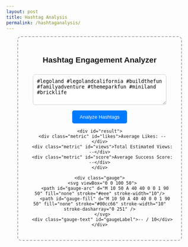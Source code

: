 ```yaml
---
layout: post
title: Hashtag Analysis
permalink: /hashtaganalysis/
---
```


<html lang="en">
<head>
  <meta charset="UTF-8" />
  <meta name="viewport" content="width=device-width, initial-scale=1.0"/>
  <title>Hashtag Engagement Analyzer</title>
  <style>
    .container {
      width: 400px;
      margin: auto;
      text-align: center;
      border: 2px dashed #aaa;
      padding: 20px;
      border-radius: 10px;
      font-family: Arial, sans-serif;
    }
    textarea {
      width: 90%;
      padding: 10px;
      margin-top: 10px;
      border-radius: 5px;
      border: 1px solid #ccc;
    }
    button {
      margin-top: 15px;
      padding: 10px 20px;
      border-radius: 5px;
      background-color: #007bff;
      color: white;
      border: none;
      cursor: pointer;
    }
    #result {
      margin-top: 20px;
      font-size: 16px;
    }
    .metric {
      margin-top: 10px;
    }

    .gauge {
      position: relative;
      width: 200px;
      height: 100px;
      margin: 30px auto 10px;
    }
    .gauge svg {
      width: 100%;
      height: 100%;
    }
    .gauge-text {
      font-size: 20px;
      font-weight: bold;
      position: absolute;
      top: 55px;
      left: 50%;
      transform: translateX(-50%);
    }
  </style>
</head>

<body>
  <div class="container">
    <h2>Hashtag Engagement Analyzer</h2>
    <textarea id="hashtagInput" rows="4">#legoland #legolandcalifornia #buildthefun #familyadventure #themeparkfun #miniland #bricklife</textarea>
    <br />
    <button onclick="analyzeHashtags()">Analyze Hashtags</button>

    <div id="result">
      <div class="metric" id="likes">Average Likes: --</div>
      <div class="metric" id="views">Total Estimated Views: --</div>
      <div class="metric" id="score">Average Success Score: --</div>
    </div>

    <div class="gauge">
      <svg viewBox="0 0 100 50">
        <path id="gauge-arc" d="M 10 50 A 40 40 0 0 1 90 50" fill="none" stroke="#eee" stroke-width="10"/>
        <path id="gauge-fill" d="M 10 50 A 40 40 0 0 1 90 50" fill="none" stroke="#00cc66" stroke-width="10" stroke-dasharray="0 251" />
      </svg>
      <div class="gauge-text" id="gaugeLabel">-- / 10</div>
    </div>
  </div>

  <script type="module">
    // Define pythonURI locally
    const pythonURI = (location.hostname === "localhost" || location.hostname === "127.0.0.1") 
        ? "http://localhost:8891" 
        : "https://healthmedia.opencodingsociety.com";

    async function analyzeHashtags() {
      const input = document.getElementById('hashtagInput').value;

      try {
        const res = await fetch(`${pythonURI}/api/hashtag`, {
          method: 'POST',
          headers: {
            'Content-Type': 'application/json'
          },
          body: JSON.stringify({ hashtags: input })
        });

        const data = await res.json();

        if (res.ok) {
          const avgLikes = data.average_likes;
          const estViews = data.total_estimated_views;
          const score = data.average_hashtag_success_score;

          document.getElementById('likes').textContent = `Average Likes: ${avgLikes.toLocaleString()}`;
          document.getElementById('views').textContent = `Total Estimated Views: ${estViews.toLocaleString()}`;
          document.getElementById('score').textContent = `Average Success Score: ${score} / 10`;

          // Update gauge
          const gauge = document.getElementById('gauge-fill');
          const dash = (score / 10) * 251;
          gauge.setAttribute('stroke-dasharray', `${dash} 251`);

          // Optional: change color based on score
          let color = "#ff4d4d"; // red
          if (score >= 7) color = "#00cc66"; // green
          else if (score >= 4) color = "#ffcc00"; // yellow
          gauge.setAttribute('stroke', color);

          document.getElementById('gaugeLabel').textContent = `${score} / 10`;

        } else {
          document.getElementById('likes').textContent = 'Error: ' + (data.error || 'Invalid input');
          document.getElementById('views').textContent = '';
          document.getElementById('score').textContent = '';
          document.getElementById('gauge-fill').setAttribute('stroke-dasharray', `0 251`);
          document.getElementById('gaugeLabel').textContent = '-- / 10';
        }
      } catch (err) {
        console.error('Fetch error:', err);
        document.getElementById('likes').textContent = 'Error analyzing hashtags.';
        document.getElementById('views').textContent = '';
        document.getElementById('score').textContent = '';
        document.getElementById('gauge-fill').setAttribute('stroke-dasharray', `0 251`);
        document.getElementById('gaugeLabel').textContent = '-- / 10';
      }
    }

    // Make function globally available
    window.analyzeHashtags = analyzeHashtags;
  </script>
</body>
</html>